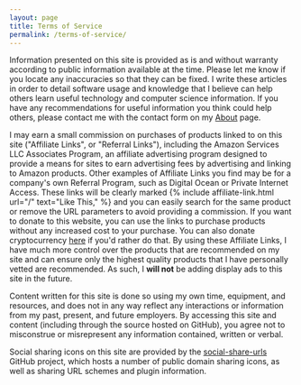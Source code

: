 ```yaml
---
layout: page
title: Terms of Service
permalink: /terms-of-service/
---
```


Information presented on this site is provided as is and without warranty according to public information available at the time. Please let me know if you locate any inaccuracies so that they can be fixed. I write these articles in order to detail software usage and knowledge that I believe can help others learn useful technology and computer science information. If you have any recommendations for useful information you think could help others, please contact me with the contact form on my [About](/about) page.

I may earn a small commission on purchases of products linked to on this site ("Affiliate Links", or "Referral Links"), including the Amazon Services LLC Associates Program, an affiliate advertising program designed to provide a means for sites to earn advertising fees by advertising and linking to Amazon products. Other examples of Affiliate Links you find may be for a company's own Referral Program, such as Digital Ocean or Private Internet Access. These links will be clearly marked {% include affiliate-link.html url="/" text="Like This," %} and you can easily search for the same product or remove the URL parameters to avoid providing a commission. If you want to donate to this website, you can use the links to purchase products without any increased cost to your purchase. You can also donate cryptocurrency <a href="bitcoin:{{ site.bitcoin_address }}" data-toggle="modal" data-target="#btc-modal" >here</a> if you'd rather do that. By using these Affiliate Links, I have much more control over the products that are recommended on my site and can ensure only the highest quality products that I have personally vetted are recommended. As such, I **will not** be adding display ads to this site in the future.

Content written for this site is done so using my own time, equipment, and resources, and does not in any way reflect any interactions or information from my past, present, and future employers. By accessing this site and content (including through the source hosted on GitHub), you agree not to misconstrue or misrepresent any information contained, written or verbal.

Social sharing icons on this site are provided by the [social-share-urls](https://github.com/bradvin/social-share-urls) GitHub project, which hosts a number of public domain sharing icons, as well as sharing URL schemes and plugin information.
